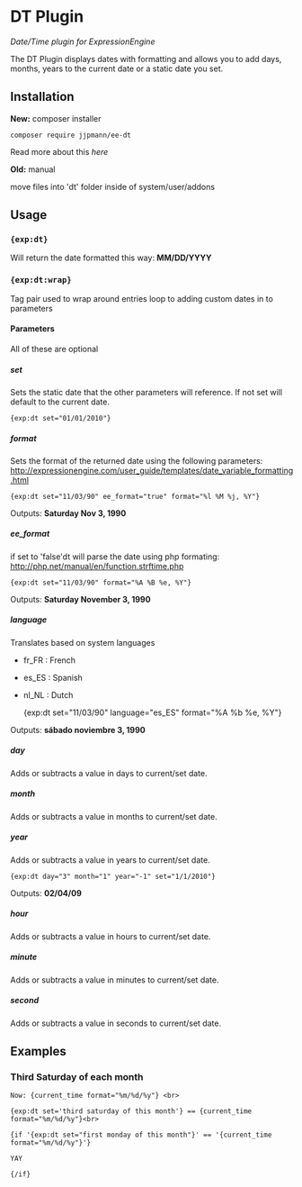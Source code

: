 # DT Plugin

*Date/Time plugin for ExpressionEngine*

The DT Plugin displays dates with formatting and allows you to add days, months, years to the current date or a static date you set.

## Installation

__New:__ composer installer

    composer require jjpmann/ee-dt

Read more about this *here*

__Old:__ manual

move files into 'dt' folder inside of system/user/addons

## Usage

### `{exp:dt}`

Will return the date formatted this way: **MM/DD/YYYY**

### `{exp:dt:wrap}`

Tag pair used to wrap around entries loop to adding custom dates in to parameters

#### Parameters

All of these are optional

##### set 

Sets the static date that the other parameters will reference. If not set will default to the current date.

    {exp:dt set="01/01/2010"}

##### format

Sets the format of the returned date using the  following parameters: http://expressionengine.com/user_guide/templates/date_variable_formatting.html
  
    {exp:dt set="11/03/90" ee_format="true" format="%l %M %j, %Y"}

Outputs: **Saturday Nov 3, 1990**

##### ee_format

if set to 'false'dt will parse the date using php formating: http://php.net/manual/en/function.strftime.php 
   
    {exp:dt set="11/03/90" format="%A %B %e, %Y"}

Outputs: **Saturday November 3, 1990**

##### language

  Translates based on system languages

* fr_FR : French
* es_ES : Spanish
* nl_NL : Dutch

    {exp:dt set="11/03/90" language="es_ES" format="%A %b %e, %Y"}

Outputs: **sábado noviembre  3, 1990**

##### day
  
  Adds or subtracts a value in days to current/set date.

##### month
  
  Adds or subtracts a value in months to current/set date.

##### year
 
  Adds or subtracts a value in years to current/set date.

    {exp:dt day="3" month="1" year="-1" set="1/1/2010"}

Outputs: **02/04/09**

##### hour

  Adds or subtracts a value in hours to current/set date.

##### minute

  Adds or subtracts a value in minutes to current/set date.

##### second

  Adds or subtracts a value in seconds to current/set date.

## Examples

### Third Saturday of each month


    Now: {current_time format="%m/%d/%y"} <br>

    {exp:dt set='third saturday of this month'} == {current_time format="%m/%d/%y"}<br>

    {if '{exp:dt set="first monday of this month"}' == '{current_time format="%m/%d/%y"}'}

    YAY

    {/if}

